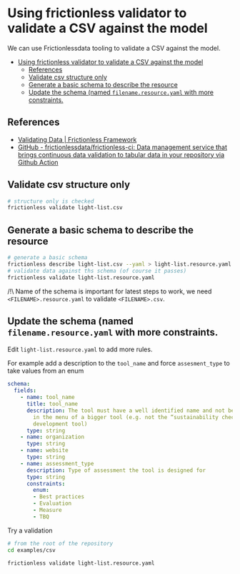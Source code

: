 # Using frictionless validator to validate a CSV against the model

We can use Frictionlessdata tooling to validate a CSV against the model.

- [Using frictionless validator to validate a CSV against the model](#using-frictionless-validator-to-validate-a-csv-against-the-model)
  - [References](#references)
  - [Validate csv structure only](#validate-csv-structure-only)
  - [Generate a basic schema to describe the resource](#generate-a-basic-schema-to-describe-the-resource)
  - [Update the schema (named `filename.resource.yaml` with more constraints.](#update-the-schema-named-filenameresourceyaml-with-more-constraints)

## References

- [Validating Data | Frictionless Framework](https://framework.frictionlessdata.io/docs/guides/validating-data.html)
- [GitHub - frictionlessdata/frictionless-ci: Data management service that brings continuous data validation to tabular data in your repository via Github Action](https://github.com/frictionlessdata/frictionless-ci)

## Validate csv structure only

```sh
# structure only is checked
frictionless validate light-list.csv
```

## Generate a basic schema to describe the resource

```sh
# generate a basic schema
frictionless describe light-list.csv --yaml > light-list.resource.yaml
# validate data against ths schema (of course it passes)
frictionless validate light-list.resource.yaml
```

/!\ Name of the schema is important for latest steps to work, we need `<FILENAME>.resource.yaml` to validate `<FILENAME>.csv`.

## Update the schema (named `filename.resource.yaml` with more constraints.


Edit `light-list.resource.yaml` to add more rules.

For example add a description to the `tool_name` and force `assesment_type` to take values from an enum

```yaml
schema:
  fields:
    - name: tool_name
      title: tool_name
      description: The tool must have a well identified name and not being just an item
        in the menu of a bigger tool (e.g. not the “sustainability check” option in a
        development tool)
      type: string
    - name: organization
      type: string
    - name: website
      type: string
    - name: assessment_type
      description: Type of assessment the tool is designed for
      type: string
      constraints:
        enum:
        - Best practices
        - Evaluation
        - Measure
        - TBQ
```

Try a validation

```sh
# from the root of the repository
cd examples/csv

frictionless validate light-list.resource.yaml
```
